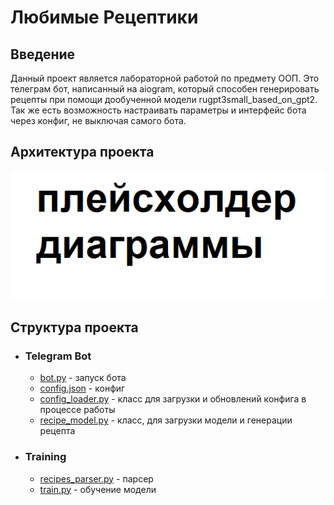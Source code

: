 # Любимые Рецептики

## Введение

Данный проект является лабораторной работой по предмету ООП. Это телеграм бот, написанный на aiogram, который способен генерировать рецепты при помощи дообученной модели rugpt3small_based_on_gpt2. Так же есть возможность настраивать параметры и интерфейс бота через конфиг, не выключая самого бота.


## Архитектура проекта

![](/diagram.png)

## Структура проекта

+ ### Telegram Bot
  + [bot.py](https://github.com/cojode/abosyn/blob/main/bot.py) - запуск бота
  + [config.json](https://github.com/cojode/abosyn/blob/main/config.json) - конфиг
  + [config_loader.py](https://github.com/cojode/abosyn/blob/main/config_loader.py) - класс для загрузки и обновлений конфига в процессе работы
  + [recipe_model.py](https://github.com/cojode/abosyn/blob/main/recipe_model.py) - класс, для загрузки модели и генерации рецепта

+ ### Training
  + [recipes_parser.py](https://github.com/cojode/abosyn/blob/main/recipes_parser.py) - парсер
  + [train.py](https://github.com/cojode/abosyn/blob/main/train.py) - обучение модели
